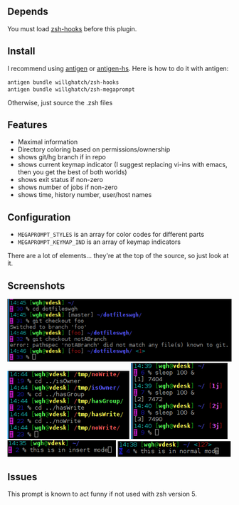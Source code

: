 Depends
-------

You must load [zsh-hooks](https://github.com/willghatch/zsh-hooks) before this plugin.

Install
-------

I recommend using [antigen](https://github.com/zsh-users/antigen) or [antigen-hs](https://github.com/Tarrasch/antigen-hs).  Here is how to do it with antigen:

    antigen bundle willghatch/zsh-hooks
    antigen bundle willghatch/zsh-megaprompt

Otherwise, just source the .zsh files

Features
--------

- Maximal information
- Directory coloring based on permissions/ownership
- shows git/hg branch if in repo
- shows current keymap indicator (I suggest replacing vi-ins with emacs, then you get the best of both worlds)
- shows exit status if non-zero
- shows number of jobs if non-zero
- shows time, history number, user/host names

Configuration
-------------

- <code>MEGAPROMPT_STYLES</code> is an array for color codes for different parts
- <code>MEGAPROMPT_KEYMAP_IND</code> is an array of keymap indicators

There are a lot of elements... they're at the top of the source, so just look at it.

Screenshots
-----------

![Example](https://github.com/willghatch/zsh-megaprompt/raw/master/img/git.png)
![Example](https://github.com/willghatch/zsh-megaprompt/raw/master/img/permissions.png)
![Example](https://github.com/willghatch/zsh-megaprompt/raw/master/img/jobs.png)
![Example](https://github.com/willghatch/zsh-megaprompt/raw/master/img/insert.png)
![Example](https://github.com/willghatch/zsh-megaprompt/raw/master/img/normal.png)

Issues
------

This prompt is known to act funny if not used with zsh version 5.
